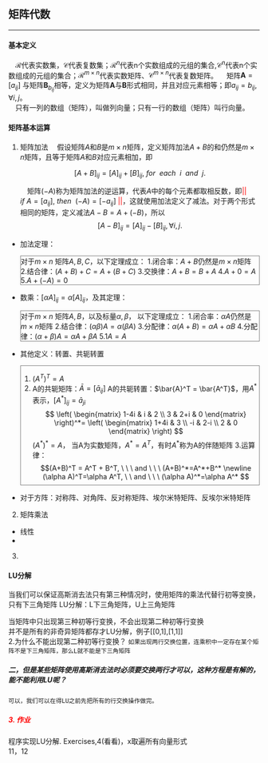 <style>
.samps{
    border-width:1px;
    border-style:solid;
    border-color:gray;  
}
</style>
## 矩阵代数
---
#### 基本定义

&emsp;$\mathcal{R}$代表实数集，$\mathcal{C}$代表复数集；$\mathcal{R}^n$代表n个实数组成的元组的集合,$\mathcal{C}^n$代表n个实数组成的元组的集合；$\mathcal{R}^{m\times n}$代表实数矩阵、$\mathcal{C}^{m\times n}$代表复数矩阵。
&emsp;矩阵$\mathbf{A}=[a_{ij}]$ 与矩阵$\mathbf{B}_{b_{ij}}$相等，定义为矩阵$\mathbf{A}$与$\mathbf{B}$形式相同，并且对应元素相等；即$a_{ij}=b_{ij},\forall i,j$。  
&emsp;只有一列的数组（矩阵），叫做列向量；只有一行的数组（矩阵）叫行向量。

#### 矩阵基本运算
1. 矩阵加法
   &emsp;假设矩阵$A$和$B$是$m\times n$矩阵，定义矩阵加法$A+B$的和仍然是$m\times n$矩阵，且等于矩阵$A$和$B$对应元素相加，即
   <!-- <center> -->
   $${\left[ A+B\right]}_{ij} = \left[A \right]_{ij} + \left[ B \right]_{ij}, \ for\ \ each \ \ i \ \ and \ \ j.$$

   &emsp;矩阵$(-A)$称为矩阵加法的逆运算，代表$A$中的每个元素都取相反数，即<font color='red'>||  </font>$if \ A =[a_{ij}], \ then \ \ (-A)=\left[ -a_{ij} \right]$<font color='red'> ||</font>，这就使用加法定义了减法。对于两个形式相同的矩阵，定义减法$A-B=A+(-B)$，所以
   $$
   \left[A-B \right]_{ij} = \left[A\right]_{ij} - \left[B \right]_{ij}, \forall i,j.
   $$
-  加法定理：
   <span><div class="samps">对于$m\times n$ 矩阵$A,B,C$，以下定理成立：
   1.闭合率：$A+B$仍然是$m\times n$矩阵
   2.结合律：$(A+B)+C = A+(B+C)$
   3.交换律：$A+B=B+A$
   4.$A+0=A$
   5.$A+(-A)=0$</div></span>

-  数乘：$[\alpha A]_{ij}=\alpha [A]_{ij}$，及其定理：
   <span><div class="samps">对于$m\times n$ 矩阵$A,B$，以及标量$\alpha,\beta$， 以下定理成立：
   1.闭合率：$\alpha A$仍然是$m\times n$矩阵
   2.结合律：$(\alpha \beta)A = \alpha (\beta A)$
   3.分配律：$\alpha(A+B)=\alpha A + \alpha B$
   4.分配律：$(\alpha + \beta)A=\alpha A + \beta A$
   5.$1A=A$</div></span>
-  其他定义：转置、共轭转置
   <span><div class="samps">
   1. $(A^T) ^T=A$
   2. A的共轭矩阵：$\bar{A}=\left[ \bar{a}_{ij}\right]$
      A的共轭转置：$\bar{A}^T = \bar{A^T}$，用$A^*$表示，$\left[A^*\right]_{ij}=\bar{a}_{ji}$
      $$
      \left(
      \begin{matrix}
        1-4i & i & 2 \\
        3 & 2+i & 0
      \end{matrix}
      \right)^*=
      \left(
          \begin{matrix}
              1+4i & 3 \\
              -i & 2-i \\
              2 & 0
          \end{matrix}
      \right)
      $$
      $(A^*)^*=A$， 当A为实数矩阵，$A^*=A^T$，有时$A^*$称为A的伴随矩阵
   3.运算律：
   $$(A+B)^T = A^T + B^T, \ \ \ and \ \ \ (A+B)^*=A^*+B^* \newline
   (\alpha A)^T=\alpha A^T, \ \ and \ \ \ (\alpha A)^*=\alpha A^*
   $$</div></span>
-  对于方阵：对称阵、对角阵、反对称矩阵、埃尔米特矩阵、反埃尔米特矩阵

2. 矩阵乘法
  - 线性
  - 
3. 

#### LU分解
当我们可以保证高斯消去法只有第三种情况时，使用矩阵的乘法代替行初等变换，只有下三角矩阵
LU分解：L下三角矩阵，U上三角矩阵

当矩阵中只出现第三种初等行变换，不会出现第二种初等行变换  
并不是所有的非奇异矩阵都存才LU分解，例子[\[0,1],[1,1]]  
2.为什么不能出现第二种初等行变换？
`如果出现两行交换位置，连乘积中一定存在某个矩阵不是下三角矩阵，那么L就不能是下三角矩阵`

##### 二，但是某些矩阵使用高斯消去法时必须要交换两行才可以，这种方程是有解的，能不能利用LU呢？
`可以，我们可以在得LU之前先把所有的行交换操作做完。`

##### <font color='red'>3. 作业</font>
程序实现LU分解.
Exercises,4(看看)，x取遍所有向量形式  
          11，12
